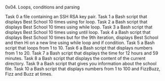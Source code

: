 0x04. Loops, conditions and parsing

Task 0  a file containing an SSH RSA key pair.
Task 1  a Bash script that displays Best School 10 times using for loop.
Task 2  a Bash script that displays Best School 10 times using while loop.
Task 3  a Bash script that displays Best School 10 times using until loop.
Task 4  a Bash script that displays Best School 10 times but for the 9th iteration, displays Best   School and then Hi on a new line using while loop and if condition.
Task 5  a Bash script that loops from 1 to 10.
Task 6  a Bash script that displays numbers from 1 to 20.
Task 7  a Bash script that displays the time for 12 hours and 59 minutes.
Task 8  a Bash script that displays the content of the current directory.
Task 9  a Bash script that gives you information about the school file.
Task 10 a Bash script that displays numbers from 1 to 100 and FizzBuzz, Fizz and Buzz at times.
